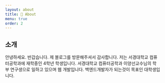 ```yaml
---
layout: about
title: 🔎 About
menu: true
order: 2
---
```


## 소개

안녕하세요. 반갑습니다. 제 블로그를 방문해주셔서 감사합니다.
저는 서경대학교 컴퓨터공학과에 재학중인 4학년 학생입니다.
서경대학교 컴퓨터공학과 이양선교수님의 학부 연구생으로 일하고 있으며 웹 개발입니다.
백엔드개발자가 되는것이 목표인 대학생입니다.
